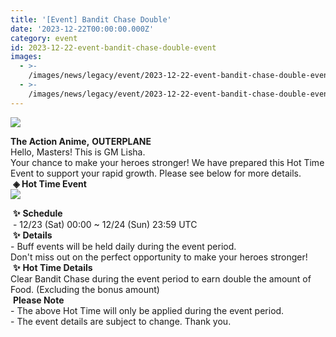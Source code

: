 ```yaml
---
title: '[Event] Bandit Chase Double'
date: '2023-12-22T00:00:00.000Z'
category: event
id: 2023-12-22-event-bandit-chase-double-event
images:
  - >-
    /images/news/legacy/event/2023-12-22-event-bandit-chase-double-event/ebcb8bc1d1c945c5b890ba4f220e7d33.webp
  - >-
    /images/news/legacy/event/2023-12-22-event-bandit-chase-double-event/95e203b70abe495e9be9162abac25e13_002.webp
---
```


![](/images/news/legacy/event/2023-12-22-event-bandit-chase-double-event/ebcb8bc1d1c945c5b890ba4f220e7d33.webp)  
  
**The Action Anime,** **OUTERPLANE**  
Hello, Masters! This is GM Lisha.  
Your chance to make your heroes stronger! We have prepared this Hot Time Event to support your rapid growth. Please see below for more details.  **◈ Hot Time Event**  
![](/images/news/legacy/event/2023-12-22-event-bandit-chase-double-event/95e203b70abe495e9be9162abac25e13_002.webp)  
  
 **✨** **Schedule**  
 - 12/23 (Sat) 00:00 ~ 12/24 (Sun) 23:59 UTC  
 **✨** **Details**  
\- Buff events will be held daily during the event period.  
Don't miss out on the perfect opportunity to make your heroes stronger!  **✨** **Hot Time Details**  
Clear Bandit Chase during the event period to earn double the amount of Food. (Excluding the bonus amount)  
 **Please Note**  
\- The above Hot Time will only be applied during the event period.  
\- The event details are subject to change. Thank you.
